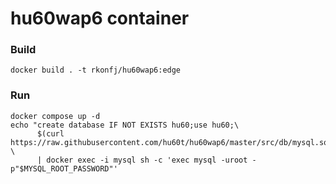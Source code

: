# hu60wap6 container

### Build
```shell
docker build . -t rkonfj/hu60wap6:edge
```

### Run
```shell
docker compose up -d
echo "create database IF NOT EXISTS hu60;use hu60;\
      $(curl https://raw.githubusercontent.com/hu60t/hu60wap6/master/src/db/mysql.sql)" \
      | docker exec -i mysql sh -c 'exec mysql -uroot -p"$MYSQL_ROOT_PASSWORD"'
```
